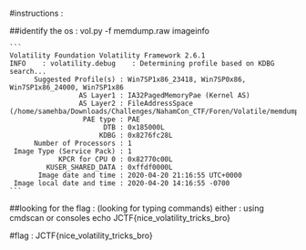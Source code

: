 #instructions : 

##identify the os :
	vol.py -f memdump.raw imageinfo 
	
	```
	Volatility Foundation Volatility Framework 2.6.1
	INFO    : volatility.debug    : Determining profile based on KDBG search...
          Suggested Profile(s) : Win7SP1x86_23418, Win7SP0x86, Win7SP1x86_24000, Win7SP1x86
                     AS Layer1 : IA32PagedMemoryPae (Kernel AS)
                     AS Layer2 : FileAddressSpace (/home/samehba/Downloads/Challenges/NahamCon_CTF/Foren/Volatile/memdump.raw)
                      PAE type : PAE
                           DTB : 0x185000L
                          KDBG : 0x8276fc28L
          Number of Processors : 1
     Image Type (Service Pack) : 1
                KPCR for CPU 0 : 0x82770c00L
             KUSER_SHARED_DATA : 0xffdf0000L
           Image date and time : 2020-04-20 21:16:55 UTC+0000
     Image local date and time : 2020-04-20 14:16:55 -0700
	```

##looking for the flag : (looking for typing commands) 
either : using cmdscan or consoles
echo JCTF{nice_volatility_tricks_bro}

#flag : JCTF{nice_volatility_tricks_bro}

